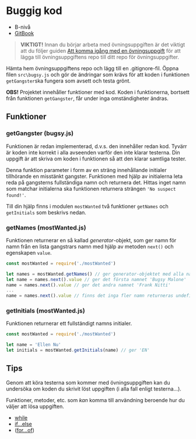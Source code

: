 # Buggig kod

- B-nivå
- [GitBook](https://coursepress.gitbooks.io/1dv021/content/ovningsuppgifter/del1/buggig-kod/)

>__VIKTIGT!__ Innan du börjar arbeta med övningsuppgiften är det viktigt att du följer guiden [Att komma igång med en övningsuppgift](https://coursepress.gitbooks.io/1dv021/content/guider/att-komma-igang-med-en-ovningsuppgift/) för att lägga till övningsuppgiftens repo till ditt repo för övningsuppgifter.

Hämta hem övningsuppgiftens repo och lägg till en .gitignore-fil. Öppna filen `src\bugsy.js` och gör de ändringar som krävs för att koden i funktionen `getGangster`ska fungera som avsett och testa grönt.

__OBS!__ Projektet innehåller funktioner med kod. Koden i funktionerna, bortsett från funktionen `getGangster`, får under inga omständigheter ändras.

## Funktioner

### getGangster (bugsy.js)

Funktionen är redan implementerad, d.v.s. den innehåller redan kod. Tyvärr är koden inte korrekt i alla avseenden varför den inte klarar testerna. Din uppgift är att skriva om koden i funktionen så att den klarar samtliga tester.

Denna funktion parameter i form av en sträng innehållande initialer tillhörande en misstänkt gangster. Funktionen med hjälp av initialerna leta reda på gangsterns fullständiga namn och returnera det. Hittas inget namn som matchar initialerna ska funktionen returnera strängen `'No suspect found!'`.

Till din hjälp finns i modulen `mostWanted` två funktioner `getNames` och `getInitials` som beskrivs nedan.

### getNames (mostWanted.js)

Funktionen returnerar en så kallad _generator_-objekt, som ger namn för namn från en lista gangstrars namn med hjälp av metoden `next()` och egenskapen `value`.

```js
const mostWanted = require('./mostWanted')

let names = mostWanted.getNames() // ger generator-objektet med alla namn
let name = names.next().value // ger det första namnet 'Bugsy Malone'
name = names.next().value // ger det andra namnet 'Frank Nitti'
...
name = names.next().value // finns det inga fler namn returneras undefined
```

### getInitials (mostWanted.js)

Funktionen returnerar ett fullständigt namns initialer.

```js
const mostWanted = require('./mostWanted')

let name = 'Ellen Nu'
let initials = mostWanted.getInitials(name) // ger 'EN'
```

## Tips

Genom att köra testerna som kommer med övningsuppgiften kan du undersöka om koden du skrivit löst uppgiften (i alla fall enligt testerna...).

Funktioner, metoder, etc. som _kan_ komma till användning beroende hur du väljer att lösa uppgiften.

- [while](https://developer.mozilla.org/en-US/docs/Web/JavaScript/Reference/Statements/while)
- [if...else](https://developer.mozilla.org/en-US/docs/Web/JavaScript/Reference/Statements/if...else)
- ([for...of](https://developer.mozilla.org/en-US/docs/Web/JavaScript/Reference/Statements/for...of))
